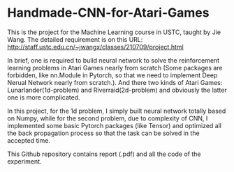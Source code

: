 # Handmade-CNN-for-Atari-Games
This is the project for the Machine Learning course in USTC, taught by Jie Wang. The detailed requirement is on this URL: http://staff.ustc.edu.cn/~jwangx/classes/210709/project.html

In brief, one is required to build neural network to solve the reinforcement learning problems in Atari Games nearly from scratch (Some packages are forbidden, like nn.Module in Pytorch, so that we need to implement Deep Nerual Network nearly from scratch.). And there two kinds of Atari Games: Lunarlander(1d-problem) and Riverraid(2d-problem) and obviously the latter one is more complicated.

In this project, for the 1d problem, I simply built neural network totally based on Numpy, while for the second problem, due to complexity of CNN, I implemented some basic Pytorch packages (like Tensor) and optimized all the back propagation process so that the task can be solved in the accepted time. 

This Github repository contains report (.pdf) and all the code of the experiment.
